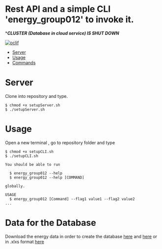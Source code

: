 Rest API and a simple CLI 'energy_group012' to invoke it.
============
******CLUSTER (Database in cloud service) IS SHUT DOWN*****


[![oclif](https://img.shields.io/badge/cli-oclif-brightgreen.svg)](https://oclif.io)

<!-- toc -->
* [Server](#server)
* [Usage](#usage)
* [Commands](#commands)

<!-- tocstop -->

# Server

Clone into repository and type.
<!-- server -->
```sh-session
$ chmod +x setupServer.sh
$ ./setupServer.sh
```
<!-- serverstop -->

# Usage
Open a new terminal , go to repository folder and type
<!-- usage -->
```sh-session
$ chmod +x setupCLI.sh
$ ./setupCLI.sh 

You should be able to run

  $ energy_group012 --help
  $ energy_group012 --help [COMMAND] 

globally.

USAGE
  $ energy_group012 [Command] --flag1 value1 --flag2 value2
...
```

# Data for the Database
Download the energy data in order to create the database [here](https://www.dropbox.com/s/kn8mwyize7jv0hb/10daysData.zip?dl=0)
and [here](https://www.dropbox.com/s/zn7ajtlgdkp0vi3/referenceTables.zip?dl=0) or in .xlxs format [here](https://www.dropbox.com/s/kwmfreqnn1kmkqg/10days%28values%29.xlsx?dl=0)
